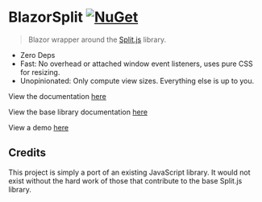 # BlazorSplit [![NuGet](https://img.shields.io/nuget/v/smfields.BlazorSplit)](https://www.nuget.org/packages/smfields.BlazorSplit/)
> Blazor wrapper around the [Split.js](https://github.com/nathancahill/split) library.

- Zero Deps
- Fast: No overhead or attached window event listeners, uses pure CSS for resizing.
- Unopinionated: Only compute view sizes. Everything else is up to you.

View the documentation [here](https://github.com/smfields/BlazorSplit/tree/main/src/BlazorSplit#readme)

View the base library documentation [here](https://github.com/nathancahill/split/tree/master/packages/splitjs#readme)

View a demo [here](https://blazor-split.smfields.net)

## Credits
This project is simply a port of an existing JavaScript library. It would not exist without the hard work of those that contribute to the base Split.js library.
